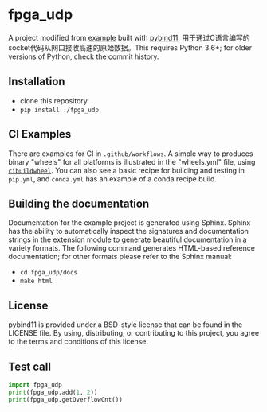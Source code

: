 fpga_udp
========

A project modified from [example](https://github.com/pybind/python_example/) built with [pybind11](https://github.com/pybind/pybind11), 用于通过C语言编写的socket代码从网口接收高速的原始数据。This requires Python 3.6+; for older versions of Python, check the commit
history.

Installation
------------

 - clone this repository
 - `pip install ./fpga_udp`

CI Examples
-----------

There are examples for CI in `.github/workflows`. A simple way to produces
binary "wheels" for all platforms is illustrated in the "wheels.yml" file,
using [`cibuildwheel`][]. You can also see a basic recipe for building and
testing in `pip.yml`, and `conda.yml` has an example of a conda recipe build.


Building the documentation
--------------------------

Documentation for the example project is generated using Sphinx. Sphinx has the
ability to automatically inspect the signatures and documentation strings in
the extension module to generate beautiful documentation in a variety formats.
The following command generates HTML-based reference documentation; for other
formats please refer to the Sphinx manual:

 - `cd fpga_udp/docs`
 - `make html`

License
-------

pybind11 is provided under a BSD-style license that can be found in the LICENSE
file. By using, distributing, or contributing to this project, you agree to the
terms and conditions of this license.

Test call
---------

```python
import fpga_udp
print(fpga_udp.add(1, 2))
print(fpga_udp.getOverflowCnt())
```

[`cibuildwheel`]:          https://cibuildwheel.readthedocs.io
